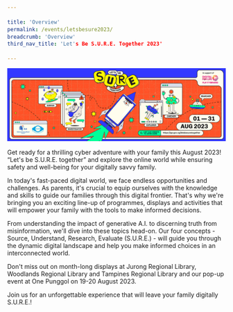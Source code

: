 ```yaml
---

title: 'Overview'
permalink: /events/letsbesure2023/
breadcrumb: 'Overview'
third_nav_title: 'Let's Be S.U.R.E. Together 2023'

---
```


![](../images/SURE-Eventbrite-KV-3by1_230622.jpg)

Get ready for a thrilling cyber adventure with your family this August 2023! “Let's be S.U.R.E. together” and explore the online world while ensuring safety and well-being for your digitally savvy family.

 

In today's fast-paced digital world, we face endless opportunities and challenges. As parents, it's crucial to equip ourselves with the knowledge and skills to guide our families through this digital frontier. That's why we're bringing you an exciting line-up of programmes, displays and activities that will empower your family with the tools to make informed decisions.

 

From understanding the impact of generative A.I. to discerning truth from misinformation, we'll dive into these topics head-on. Our four concepts - Source, Understand, Research, Evaluate (S.U.R.E.) - will guide you through the dynamic digital landscape and help you make informed choices in an interconnected world.

 

Don't miss out on month-long displays at Jurong Regional Library, Woodlands Regional Library and Tampines Regional Library and our pop-up event at One Punggol on 19-20 August 2023.

 

Join us for an unforgettable experience that will leave your family digitally S.U.R.E.!

 

 